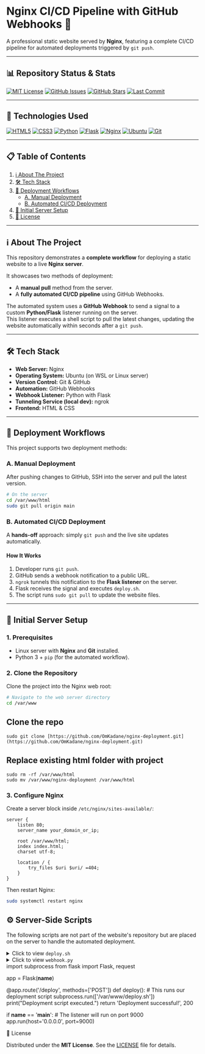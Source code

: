 # Nginx CI/CD Pipeline with GitHub Webhooks 🚀

A professional static website served by **Nginx**, featuring a complete CI/CD pipeline for automated deployments triggered by `git push`.

---

## 📊 Repository Status & Stats
[![MIT License](https://img.shields.io/badge/License-MIT-green.svg)](https://opensource.org/licenses/MIT)
[![GitHub Issues](https://img.shields.io/github/issues/OmKadane/nginx-deployment)](https://github.com/OmKadane/nginx-deployment/issues)
[![GitHub Stars](https://img.shields.io/github/stars/OmKadane/nginx-deployment)](https://github.com/OmKadane/nginx-deployment/stargazers)
[![Last Commit](https://img.shields.io/github/last-commit/OmKadane/nginx-deployment)](https://github.com/OmKadane/nginx-deployment/commits/main)

---

## 🧰 Technologies Used
[![HTML5](https://img.shields.io/badge/HTML5-E34F26?style=for-the-badge&logo=html5&logoColor=white)](https://developer.mozilla.org/en-US/docs/Web/Guide/HTML/HTML5)
[![CSS3](https://img.shields.io/badge/CSS3-1572B6?style=for-the-badge&logo=css3&logoColor=white)](https://developer.mozilla.org/en-US/docs/Web/CSS)
[![Python](https://img.shields.io/badge/Python-3776AB?style=for-the-badge&logo=python&logoColor=white)](https://www.python.org/)
[![Flask](https://img.shields.io/badge/Flask-000000?style=for-the-badge&logo=flask&logoColor=white)](https://flask.palletsprojects.com/)
[![Nginx](https://img.shields.io/badge/Nginx-009639?style=for-the-badge&logo=nginx&logoColor=white)](https://nginx.org/)
[![Ubuntu](https://img.shields.io/badge/Ubuntu-E95420?style=for-the-badge&logo=ubuntu&logoColor=white)](https://ubuntu.com/)
[![Git](https://img.shields.io/badge/Git-F05032?style=for-the-badge&logo=git&logoColor=white)](https://git-scm.com/)

---

## 📋 Table of Contents
1. [ℹ️ About The Project](#ℹ️-about-the-project)
2. [🛠️ Tech Stack](#🛠️-tech-stack)
3. [🔄 Deployment Workflows](#🔄-deployment-workflows)  
   - [A. Manual Deployment](#a-manual-deployment)  
   - [B. Automated CI/CD Deployment](#b-automated-cicd-deployment)  
4. [🚀 Initial Server Setup](#🚀-initial-server-setup)
5. [📄 License](#📄-license)

---

## ℹ️ About The Project

This repository demonstrates a **complete workflow** for deploying a static website to a live **Nginx server**.  

It showcases two methods of deployment:  
- A **manual pull** method from the server.  
- A **fully automated CI/CD pipeline** using GitHub Webhooks.  

The automated system uses a **GitHub Webhook** to send a signal to a custom **Python/Flask** listener running on the server.  
This listener executes a shell script to pull the latest changes, updating the website automatically within seconds after a `git push`.  

---

## 🛠️ Tech Stack

- **Web Server:** Nginx  
- **Operating System:** Ubuntu (on WSL or Linux server)  
- **Version Control:** Git & GitHub  
- **Automation:** GitHub Webhooks  
- **Webhook Listener:** Python with Flask  
- **Tunneling Service (local dev):** ngrok  
- **Frontend:** HTML & CSS  

---

## 🔄 Deployment Workflows

This project supports two deployment methods:

### A. Manual Deployment
After pushing changes to GitHub, SSH into the server and pull the latest version.

```bash
# On the server
cd /var/www/html
sudo git pull origin main

```

### B. Automated CI/CD Deployment

A **hands-off** approach: simply `git push` and the live site updates automatically.

#### How It Works
1.  Developer runs `git push`.
2.  GitHub sends a webhook notification to a public URL.
3.  `ngrok` tunnels this notification to the **Flask listener** on the server.
4.  Flask receives the signal and executes `deploy.sh`.
5.  The script runs `sudo git pull` to update the website files.

---
## 🚀 Initial Server Setup

### 1. Prerequisites
- Linux server with **Nginx** and **Git** installed.
- Python 3 + `pip` (for the automated workflow).

### 2. Clone the Repository
Clone the project into the Nginx web root:
```bash
# Navigate to the web server directory
cd /var/www

```
## Clone the repo
```
sudo git clone [https://github.com/OmKadane/nginx-deployment.git](https://github.com/OmKadane/nginx-deployment.git)

```
## Replace existing html folder with project
```
sudo rm -rf /var/www/html
sudo mv /var/www/nginx-deployment /var/www/html

```
### 3. Configure Nginx

Create a server block inside `/etc/nginx/sites-available/`:

```nginx
server {
    listen 80;
    server_name your_domain_or_ip;

    root /var/www/html;
    index index.html;
    charset utf-8;

    location / {
        try_files $uri $uri/ =404;
    }
}

```
Then restart Nginx:

```bash
sudo systemctl restart nginx

```

## ⚙️ Server-Side Scripts

The following scripts are not part of the website's repository but are placed on the server to handle the automated deployment.

<details>
<summary>Click to view <code>deploy.sh</code></summary>

This script is executed by the Python listener and is responsible for updating the website files.

```bash
#!/bin/bash
# Navigate to the website directory
cd /var/www/html
# Discard any local changes to prevent conflicts
sudo git reset --hard
# Pull the latest changes from the main branch
sudo git pull origin main

```
</details>  
<details>  
<summary>Click to view <code>webhook.py</code></summary>  

This Python Flask script runs on the server, listens for incoming webhook notifications from GitHub, and triggers the `deploy.sh` script.  

</details>
import subprocess
from flask import Flask, request

app = Flask(__name__)

@app.route('/deploy', methods=['POST'])
def deploy():
    # This runs our deployment script
    subprocess.run(['/var/www/deploy.sh'])
    print("Deployment script executed.")
    return 'Deployment successful!', 200

if __name__ == '__main__':
    # The listener will run on port 9000
    app.run(host='0.0.0.0', port=9000)
</details

## 📄 License  

Distributed under the **MIT License**. See the [LICENSE](./LICENSE) file for details.

